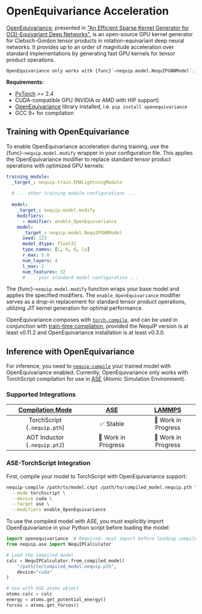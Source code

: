 # OpenEquivariance Acceleration

[OpenEquivariance](https://github.com/PASSIONLab/OpenEquivariance), presented in ["An Efficient Sparse Kernel Generator for O(3)-Equivariant Deep Networks"](https://arxiv.org/abs/2501.13986), is an open-source GPU kernel generator for Clebsch-Gordon tensor products in rotation-equivariant deep neural networks.
It provides up to an order of magnitude acceleration over standard implementations by generating fast GPU kernels for tensor product operations.

```{important}
OpenEquivariance only works with {func}`~nequip.model.NequIPGNNModel`.
```

**Requirements:**

- [PyTorch](https://pytorch.org/) >= 2.4
- CUDA-compatible GPU (NVIDIA or AMD with HIP support)
- [OpenEquivariance](https://github.com/PASSIONLab/OpenEquivariance) library installed, i.e. `pip install openequivariance`
- GCC 9+ for compilation

## Training with OpenEquivariance

To enable OpenEquivariance acceleration during training, use the {func}`~nequip.model.modify` wrapper in your configuration file. This applies the OpenEquivariance modifier to replace standard tensor product operations with optimized GPU kernels:

```yaml
training_module:
  _target_: nequip.train.EMALightningModule
  
  # ... other training module configurations ...
  
  model:
    _target_: nequip.model.modify
    modifiers:
      - modifier: enable_OpenEquivariance
    model:
      _target_: nequip.model.NequIPGNNModel
      seed: 123
      model_dtype: float32
      type_names: [C, H, O, Cu]
      r_max: 5.0
      num_layers: 4
      l_max: 2
      num_features: 32
      # ... your standard model configuration ...
```

The {func}`~nequip.model.modify` function wraps your base model and applies the specified modifiers. The `enable_OpenEquivariance` modifier serves as a drop-in replacement for standard tensor product operations, utilizing JIT kernel generation for optimal performance.

OpenEquivariance composes with [`torch.compile`](https://pytorch.org/docs/stable/generated/torch.compile.html), and can be used in conjunction with [train-time compilation](pt2_compilation.md), provided the NequIP version is at least v0.11.2 and OpenEquivariance installation is at least v0.3.0.

## Inference with OpenEquivariance

For inference, you need to [`nequip-compile`](../getting-started/workflow.md#compilation) your trained model with OpenEquivariance enabled.
Currently, OpenEquivariance only works with TorchScript compilation for use in [ASE](../../integrations/ase.md) (Atomic Simulation Environment).

### Supported Integrations

| [Compilation Mode](../getting-started/workflow.md#compilation) | [ASE](../../integrations/ase.md) | [LAMMPS](../../integrations/lammps.md) |
|:-------------------------------------------:|:------------------------------:|:-----------------------------------:|
| TorchScript (`.nequip.pth`) | ✅ Stable | 🔨 Work in Progress |
| AOT Inductor (`.nequip.pt2`) | 🔨 Work in Progress | 🔨 Work in Progress |

### ASE-TorchScript Integration

First, compile your model to TorchScript with OpenEquivariance support:

```bash
nequip-compile /path/to/model.ckpt /path/to/compiled_model.nequip.pth \
  --mode torchscript \
  --device cuda \
  --target ase \
  --modifiers enable_OpenEquivariance
```

To use the compiled model with ASE, you must explicitly import OpenEquivariance in your Python script before loading the model:

```python
import openequivariance  # Required: must import before loading compiled model
from nequip.ase import NequIPCalculator

# Load the compiled model
calc = NequIPCalculator.from_compiled_model(
    "/path/to/compiled_model.nequip.pth",
    device="cuda"
)

# Use with ASE atoms object
atoms.calc = calc
energy = atoms.get_potential_energy()
forces = atoms.get_forces()
```
